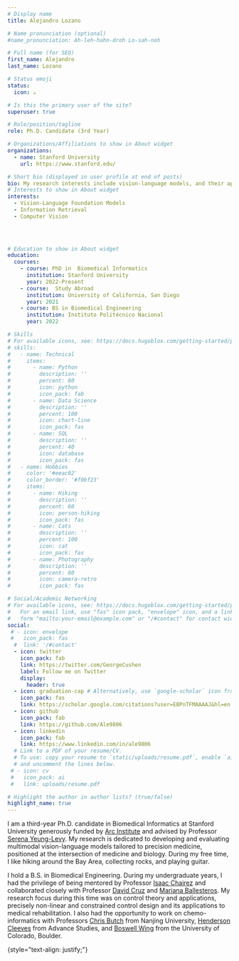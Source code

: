 ```yaml
---
# Display name
title: Alejandro Lozano

# Name pronunciation (optional)
#name_pronunciation: Ah-leh-hahn-droh Lo-sah-noh

# Full name (for SEO)
first_name: Alejandro
last_name: Lozano

# Status emoji
status:
  icon: ☕️

# Is this the primary user of the site?
superuser: true

# Role/position/tagline
role: Ph.D. Candidate (3rd Year)

# Organizations/Affiliations to show in About widget
organizations:
  - name: Stanford University
    url: https://www.stanford.edu/

# Short bio (displayed in user profile at end of posts)
bio: My research interests include vision-language models, and their applications to biomedicine and healtchare.
# Interests to show in About widget
interests:
  - Vision-Language Foundation Models
  - Information Retrieval
  - Computer Vision

  
 

# Education to show in About widget
education:
  courses:
    - course: PhD in  Biomedical Informatics
      institution: Stanford University
      year: 2022-Present
    - course:  Study Abroad 
      institution: University of California, San Diego
      year: 2021
    - course: BS in Biomedical Engineering
      institution: Instituto Politécnico Nacional
      year: 2022

# Skills
# For available icons, see: https://docs.hugoblox.com/getting-started/page-builder/#icons
# skills:
#   - name: Technical
#     items:
#       - name: Python
#         description: ''
#         percent: 80
#         icon: python
#         icon_pack: fab
#       - name: Data Science
#         description: ''
#         percent: 100
#         icon: chart-line
#         icon_pack: fas
#       - name: SQL
#         description: ''
#         percent: 40
#         icon: database
#         icon_pack: fas
#   - name: Hobbies
#     color: '#eeac02'
#     color_border: '#f0bf23'
#     items:
#       - name: Hiking
#         description: ''
#         percent: 60
#         icon: person-hiking
#         icon_pack: fas
#       - name: Cats
#         description: ''
#         percent: 100
#         icon: cat
#         icon_pack: fas
#       - name: Photography
#         description: ''
#         percent: 80
#         icon: camera-retro
#         icon_pack: fas

# Social/Academic Networking
# For available icons, see: https://docs.hugoblox.com/getting-started/page-builder/#icons
#   For an email link, use "fas" icon pack, "envelope" icon, and a link in the
#   form "mailto:your-email@example.com" or "/#contact" for contact widget.
social:
 # - icon: envelope
 #   icon_pack: fas
  #  link: '/#contact'
  - icon: twitter
    icon_pack: fab
    link: https://twitter.com/GeorgeCushen
    label: Follow me on Twitter
    display:
      header: true
  - icon: graduation-cap # Alternatively, use `google-scholar` icon from `ai` icon pack
    icon_pack: fas
    link: https://scholar.google.com/citations?user=EBPnTFMAAAAJ&hl=en
  - icon: github
    icon_pack: fab
    link: https://github.com/Ale9806
  - icon: linkedin
    icon_pack: fab
    link: https://www.linkedin.com/in/ale9806
  # Link to a PDF of your resume/CV.
  # To use: copy your resume to `static/uploads/resume.pdf`, enable `ai` icons in `params.yaml`,
  # and uncomment the lines below.
 # - icon: cv
 #   icon_pack: ai
 #   link: uploads/resume.pdf

# Highlight the author in author lists? (true/false)
highlight_name: true
---
```


I am a third-year  Ph.D. candidate in Biomedical Informatics at Stanford University generously funded by [Arc Institute](https://arcinstitute.org/) and advised by Professor [Serena Yeung-Levy](https://ai.stanford.edu/~syyeung/). My research is dedicated to developing and evaluating multimodal vision-language models tailored to precision medicine, positioned at the intersection of medicine and biology. During my free time, I like hiking around the Bay Area, collecting rocks, and playing guitar.


I hold a B.S. in Biomedical Engineering. During my undergraduate years, I had the privilege of being mentored by Professor [Isaac Chairez](https://iamsm-conference.tec.mx/en/speakers/jorge-isaac-chairez) and collaborated closely with Professor [David Cruz](https://ipn.elsevierpure.com/en/persons/david-cruz-ortiz)  and [Mariana Ballesteros](https://ipn.elsevierpure.com/es/persons/mariana-felisa-ballesteros-escamilla). My research focus during this time was on control theory and applications, precisely non-linear and constrained control design and its applications to medical rehabilitation. I also had the opportunity to work on chemo-informatics with Professors [Chris Butch](https://eng.nju.edu.cn/CHRISTOPHER%20JOSEPH%20BUTCH/mainm.psp) from Nanjing University, [Henderson Cleeves](https://www.ias.edu/scholars/henderson-jim-cleaves) from Advance Studies, and [Boswell Wing](https://www.colorado.edu/geologicalsciences/boswell-wing) from the University of Colorado, Boulder. 


{style="text-align: justify;"}
